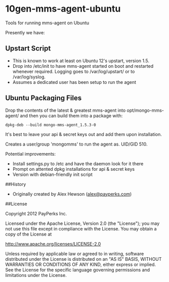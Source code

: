 10gen-mms-agent-ubuntu
======================

Tools for running mms-agent on Ubuntu


Presently we have:

## Upstart Script
* This is known to work at least on Ubuntu 12's upstart, version 1.5.
* Drop into /etc/init to have mms-agent started on boot and restarted whenever required.  Logging goes to /var/log/upstart/ or to /var/log/syslog.
* Assumes a dedicated user has been setup to run the agent

## Ubuntu Packaging Files
Drop the contents of the latest & greatest mms-agent into opt/mongo-mms-agent/ and then you can build them into a package with:

    dpkg-deb --build mongo-mms-agent_1.5.3-0

It's best to leave your api & secret keys out and add them upon installation.

Creates a user/group 'mongomms' to run the agent as.  UID/GID 510.

Potential improvements:
* Install settings.py to /etc and have the daemon look for it there
* Prompt on attented dpkg installations for api & secret keys 
* Version with debian-friendly init script

##History
* Originally created by Alex Hewson (alex@payperks.com)

##License

Copyright 2012 PayPerks Inc.

Licensed under the Apache License, Version 2.0 (the "License");
you may not use this file except in compliance with the License.
You may obtain a copy of the License at
 
http://www.apache.org/licenses/LICENSE-2.0
 
Unless required by applicable law or agreed to in writing, software
distributed under the License is distributed on an "AS IS" BASIS,
WITHOUT WARRANTIES OR CONDITIONS OF ANY KIND, either express or implied.
See the License for the specific language governing permissions and
limitations under the License.
